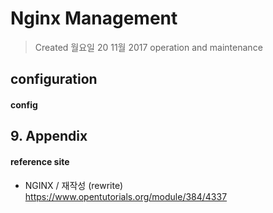 # Nginx Management

>Created 월요일 20 11월 2017
operation and maintenance

## configuration

#### config


## 9. Appendix

#### reference site
* NGINX / 재작성 (rewrite)
https://www.opentutorials.org/module/384/4337
